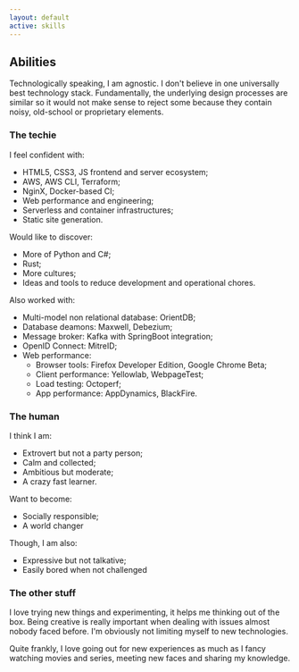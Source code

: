 ```yaml
---
layout: default
active: skills
---
```


<div class="card" markdown="1">

## Abilities

Technologically speaking, I am agnostic. I don't believe in one universally best technology stack. Fundamentally, the
underlying design processes are similar so it would not make sense to reject some because they contain noisy, old-school
or proprietary elements.

</div>

<div class="card" markdown="1">

### The techie

I feel confident with:

- HTML5, CSS3, JS frontend and server ecosystem;
- AWS, AWS CLI, Terraform;
- NginX, Docker-based CI;
- Web performance and engineering;
- Serverless and container infrastructures;
- Static site generation.

Would like to discover:

- More of Python and C#;
- Rust;
- More cultures;
- Ideas and tools to reduce development and operational chores.

Also worked with:

- Multi-model non relational database: OrientDB;
- Database deamons: Maxwell, Debezium;
- Message broker: Kafka with SpringBoot integration;
- OpenID Connect: MitreID;
- Web performance:
  - Browser tools: Firefox Developer Edition, Google Chrome Beta;
  - Client performance: Yellowlab, WebpageTest;
  - Load testing: Octoperf;
  - App performance: AppDynamics, BlackFire.

</div>

<div class="card" markdown="1">

### The human

I think I am:
- Extrovert but not a party person;
- Calm and collected;
- Ambitious but moderate;
- A crazy fast learner.

Want to become:
- Socially responsible;
- A world changer

Though, I am also:
- Expressive but not talkative;
- Easily bored when not challenged

</div>

<div class="card" markdown="1">

### The other stuff

I love trying new things and experimenting, it helps me thinking out of the box. Being creative is really important when
dealing with issues almost nobody faced before. I'm obviously not limiting myself to new technologies.

Quite frankly, I love going out for new experiences as much as I fancy watching movies and series, meeting new faces and
sharing my knowledge.

</div>